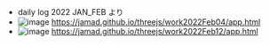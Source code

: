 * daily log  2022 JAN_FEB より
* ![image](https://github.com/jamad/jamad.github.io/assets/949913/0a1308f3-c07a-486b-a3d9-d439be371977) https://jamad.github.io/threejs/work2022Feb04/app.html
* ![image](https://github.com/jamad/jamad.github.io/assets/949913/580e6b44-0a32-4082-b7aa-edcec5270746) https://jamad.github.io/threejs/work2022Feb12/app.html
